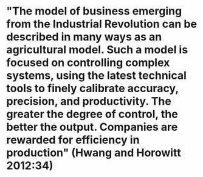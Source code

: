 # "The model of business emerging from the Industrial Revolution can be described in many ways as an agricultural model. Such a model is focused on controlling complex systems, using the latest technical tools to finely calibrate accuracy, precision, and productivity. The greater the degree of control, the better the output. Companies are rewarded for efficiency in production" (Hwang and Horowitt 2012:34)